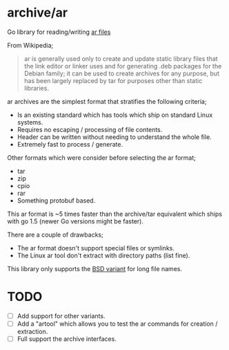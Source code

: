 # archive/ar

Go library for reading/writing [ar files](https://en.wikipedia.org/wiki/Ar_(Unix))

From Wikipedia;
> ar is generally used only to create and update static library files that the
> link editor or linker uses and for generating .deb packages for the Debian
> family; it can be used to create archives for any purpose, but has been
> largely replaced by tar for purposes other than static libraries.

ar archives are the simplest format that stratifies the following criteria;
 * Is an existing standard which has tools which ship on standard Linux
   systems.
 * Requires no escaping / processing of file contents.
 * Header can be written without needing to understand the whole file.
 * Extremely fast to process / generate.

Other formats which were consider before selecting the ar format;
 * tar
 * zip
 * cpio
 * rar
 * Something protobuf based.

This ar format is ~5 times faster than the archive/tar equivalent which ships
with go 1.5 (newer Go versions might be faster).

There are a couple of drawbacks;
 * The ar format doesn't support special files or symlinks.
 * The Linux ar tool don't extract with directory paths (list fine).

This library only supports the
[BSD variant](https://en.wikipedia.org/wiki/Ar_(Unix)#BSD_variant)
for long file names.

# TODO

 - [ ] Add support for other variants.
 - [ ] Add a "artool" which allows you to test the ar commands for creation /
       extraction.
 - [ ] Full support the archive interfaces.
